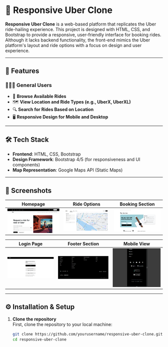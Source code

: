 # 🚗 Responsive Uber Clone

**Responsive Uber Clone** is a web-based platform that replicates the Uber ride-hailing experience. This project is designed with HTML, CSS, and Bootstrap to provide a responsive, user-friendly interface for booking rides. Although it lacks backend functionality, the front-end mimics the Uber platform's layout and ride options with a focus on design and user experience.

---

## 🚀 Features

### 🧑‍🤝‍🧑 General Users
- 🚖 **Browse Available Rides**  
- 🗺️ **View Location and Ride Types (e.g., UberX, UberXL)**  
- 🔍 **Search for Rides Based on Location**  
- 🖥️ **Responsive Design for Mobile and Desktop**

---

## 🛠 Tech Stack

- **Frontend**: HTML, CSS, Bootstrap  
- **Design Framework**: Bootstrap 4/5 (for responsiveness and UI components)  
- **Map Representation**: Google Maps API (Static Maps)  

---

## 📸 Screenshots

| Homepage | Ride Options | Booking Section |
|---------|--------------|-----------------|
| ![Homepage](Screenshots/Homepage.png) | ![Ride Options](Screenshots/Ride-Options.png) | ![Booking Section](Screenshots/Booking-Section.png) |

| Login Page | Footer Section | Mobile View |
|------------|-----------------|-------------|
| ![Login](Screenshots/Login-page.png) | ![Footer](Screenshots/Footer-Section.png) | ![Mobile View](Screenshots/Mobile-View.png) |

---

## ⚙️ Installation & Setup

1. **Clone the repository**  
   First, clone the repository to your local machine:
   ```bash
   git clone https://github.com/yourusername/responsive-uber-clone.git
   cd responsive-uber-clone
